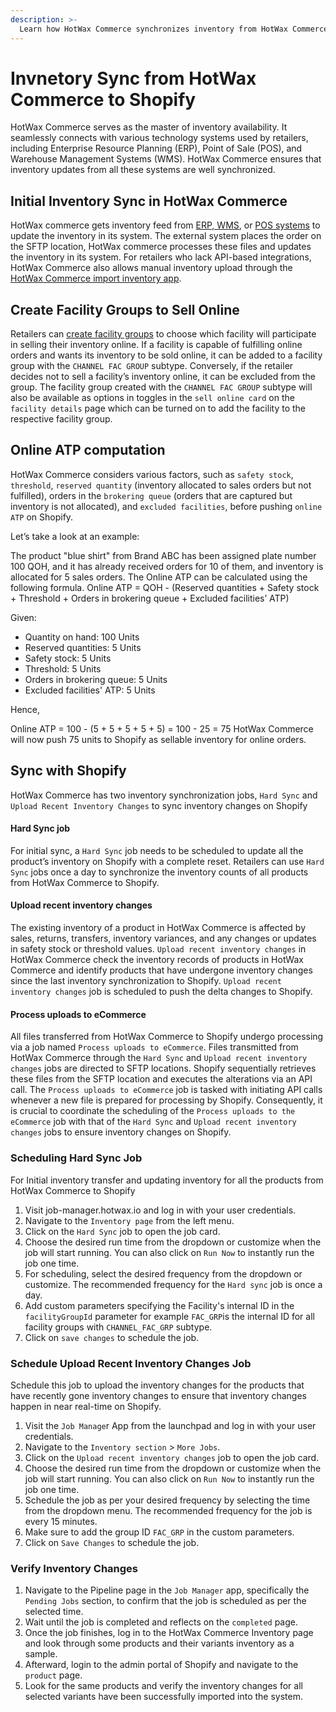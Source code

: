 ```yaml
---
description: >-
  Learn how HotWax Commerce synchronizes inventory from HotWax Commerce to Shopify.
---
```


# Invnetory Sync from HotWax Commerce to Shopify

HotWax Commerce serves as the master of inventory availability. It seamlessly connects with various technology systems used by retailers, including Enterprise Resource Planning (ERP), Point of Sale (POS), and Warehouse Management Systems (WMS). HotWax Commerce ensures that inventory updates from all these systems are well synchronized. 

## Initial Inventory Sync in HotWax Commerce

HotWax commerce gets inventory feed from [ERP, WMS](https://docs.hotwax.co/documents/learn-hotwax-oms/business-process-models/inventorylifecycle#inventory-transactions-in-erp-wms), or [POS systems](https://docs.hotwax.co/documents/learn-hotwax-oms/business-process-models/inventorylifecycle#inventory-transactions-in-pos) to update the inventory in its system. The external system places the order on the SFTP location, HotWax commerce processes these files and updates the inventory in its system. For retailers who lack API-based integrations, HotWax Commerce also allows manual inventory upload through the [HotWax Commerce import inventory app](https://docs.hotwax.co/documents/retail-operations/inventory/inventory-upload).

## Create Facility Groups to Sell Online

Retailers can [create facility groups](https://docs.hotwax.co/documents/system-admins/administration/facilities/manage-groups) to choose which facility will participate in selling their inventory online. If a facility is capable of fulfilling online orders and wants its inventory to be sold online, it can be added to a facility group with the `CHANNEL FAC GROUP` subtype. Conversely, if the retailer decides not to sell a facility’s inventory online, it can be excluded from the group.
The facility group created with the `CHANNEL FAC GROUP` subtype will also be available as options in toggles in the `sell online card` on the `facility details` page which can be turned on to add the facility to the respective facility group.

## Online ATP computation

HotWax Commerce considers various factors, such as `safety stock`, `threshold`, `reserved quantity` (inventory allocated to sales orders but not fulfilled), orders in the `brokering queue` (orders that are captured but inventory is not allocated), and `excluded facilities`, before pushing `online ATP` on Shopify.

Let’s take a look at an example:

The product "blue shirt" from Brand ABC has been assigned plate number 100 QOH, and it has already received orders for 10 of them, and inventory is allocated for 5 sales orders. The Online ATP can be calculated using the following formula.
Online ATP = QOH - (Reserved quantities + Safety stock + Threshold + Orders in brokering queue + Excluded facilities’ ATP)

Given:
- Quantity on hand: 100 Units
- Reserved quantities: 5 Units
- Safety stock: 5 Units
- Threshold: 5 Units
- Orders in brokering queue: 5 Units
- Excluded facilities' ATP: 5 Units

Hence,

Online ATP = 100 - (5 + 5 + 5 + 5 + 5) = 100 - 25 = 75
HotWax Commerce will now push 75 units to Shopify as sellable inventory for online orders.

## Sync with Shopify

HotWax Commerce has two inventory synchronization jobs, `Hard Sync` and `Upload Recent Inventory Changes` to sync inventory changes on Shopify

#### Hard Sync job

For initial sync, a `Hard Sync` job needs to be scheduled to update all the product’s inventory on Shopify with a complete reset. Retailers can use `Hard Sync` jobs once a day to synchronize the inventory counts of all products from HotWax Commerce to Shopify.

#### Upload recent inventory changes

The existing inventory of a product in HotWax Commerce is affected by sales, returns,  transfers, inventory variances, and any changes or updates in safety stock or threshold values. `Upload recent inventory changes` in HotWax Commerce check the inventory records of products in HotWax Commerce and identify products that have undergone inventory changes since the last inventory synchronization to Shopify. `Upload recent inventory changes` job is scheduled to push the delta changes to Shopify.

#### Process uploads to eCommerce

All files transferred from HotWax Commerce to Shopify undergo processing via a job named `Process uploads to eCommerce`. Files transmitted from HotWax Commerce through the `Hard Sync` and `Upload recent inventory changes` jobs are directed to SFTP locations. Shopify sequentially retrieves these files from the SFTP location and executes the alterations via an API call. The `Process uploads to eCommerce` job is tasked with initiating API calls whenever a new file is prepared for processing by Shopify. Consequently, it is crucial to coordinate the scheduling of the `Process uploads to the eCommerce` job with that of the `Hard Sync` and `Upload recent inventory changes` jobs to ensure inventory changes on Shopify.

### Scheduling Hard Sync Job

For Initial inventory transfer and updating inventory for all the products from HotWax Commerce to Shopify

1. Visit job-manager.hotwax.io and log in with your user credentials.
2. Navigate to the `Inventory page` from the left menu.
3. Click on the `Hard Sync` job to open the job card.
4. Choose the desired run time from the dropdown or customize when the job will start running. You can also click on `Run Now` to instantly run the job one time.
5. For scheduling, select the desired frequency from the dropdown or customize. The recommended frequency for the `Hard sync` job is once a day.
6. Add custom parameters specifying the Facility's internal ID in the `facilityGroupId` parameter for example `FAC_GRP`is the internal ID for all facility groups with `CHANNEL_FAC_GRP` subtype.
7. Click on `save changes` to schedule the job.

### Schedule Upload Recent Inventory Changes Job

Schedule this job to upload the inventory changes for the products that have recently gone inventory changes to ensure that inventory changes happen in near real-time on Shopify.

1. Visit the `Job Manage`r App from the launchpad and log in with your user credentials.
2. Navigate to the `Inventory section` > `More Jobs`.
3. Click on the `Upload recent inventory changes` job to open the job card.
4. Choose the desired run time from the dropdown or customize when the job will start running. You can also click on `Run Now` to instantly run the job one time.
5. Schedule the job as per your desired frequency by selecting the time from the dropdown menu. The recommended frequency for the job is every 15 minutes.
6. Make sure to add the group ID `FAC_GRP` in the custom parameters.
7. Click on `Save Changes` to schedule the job.

### Verify Inventory Changes

1. Navigate to the Pipeline page in the `Job Manager` app, specifically the `Pending Jobs` section, to confirm that the job is scheduled as per the selected time.
2. Wait until the job is completed and reflects on the `completed` page.
3. Once the job finishes, log in to the HotWax Commerce Inventory page and look through some products and their variants inventory as a sample.
4. Afterward, login to the admin portal of Shopify and navigate to the `product` page.
5. Look for the same products and verify the inventory changes for all selected variants have been successfully imported into the system.

